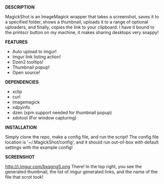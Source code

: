 **DESCRIPTION**

MagickShot is an ImageMagick wrapper that takes a screenshot, saves it to a specified folder, shows a thumbnail, uploads it to a range of optional uploaders, and finally, copies the link to your clipboard. I have it bound to the printscr button on my machine, it makes sharing desktops very snappy!

**FEATURES**
- Auto upload to imgur!
- Imgur link listing action!
- Dzen2 tooltips!
- Thumbnail popup!
- Open source!

**DEPENDENCIES**
- xclip
- curl
- imagemagick
- xdpyinfo
- dzen (xpm support needed for thumbnail popup)
- xdotool (For window capturing)

**INSTALLATION**

Simply clone the repo, make a config file, and run the script! The config file location is '~/.MagickShot/config', and it should run out-of-box with default settings with the example config!

**SCREENSHOT**

http://i.imgur.com/bxqgngS.png
There! In the top right, you see the generated thumbnail, the list of imgur generated links, and the name of the file that scrot took!
